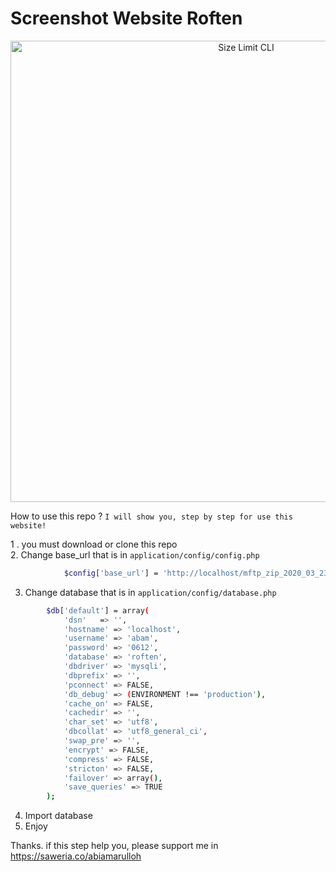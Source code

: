 <h1>Screenshot Website Roften</h1>
<p align="center">
<img src="https://raw.githubusercontent.com/abiamarulloh/school-social-media-by-me/master/img_github/roften.jpg" alt="Size Limit CLI" width="738">
</p>

How to use this repo ?
	`I will show you, step by step for use this website!`

1 . you must download or clone this repo </br>
2. Change  base_url that is in `application/config/config.php`
```sh
			$config['base_url'] = 'http://localhost/mftp_zip_2020_03_23_07_22_22/';
```

3. Change database that is in `application/config/database.php`
```sh
		$db['default'] = array(
			'dsn'	=> '',
			'hostname' => 'localhost',
			'username' => 'abam',
			'password' => '0612',
			'database' => 'roften',
			'dbdriver' => 'mysqli',
			'dbprefix' => '',
			'pconnect' => FALSE,
			'db_debug' => (ENVIRONMENT !== 'production'),
			'cache_on' => FALSE,
			'cachedir' => '',
			'char_set' => 'utf8',
			'dbcollat' => 'utf8_general_ci',
			'swap_pre' => '',
			'encrypt' => FALSE,
			'compress' => FALSE,
			'stricton' => FALSE,
			'failover' => array(),
			'save_queries' => TRUE
		);
```
4. Import database
5. Enjoy

Thanks. if this step help you, please support me in https://saweria.co/abiamarulloh
